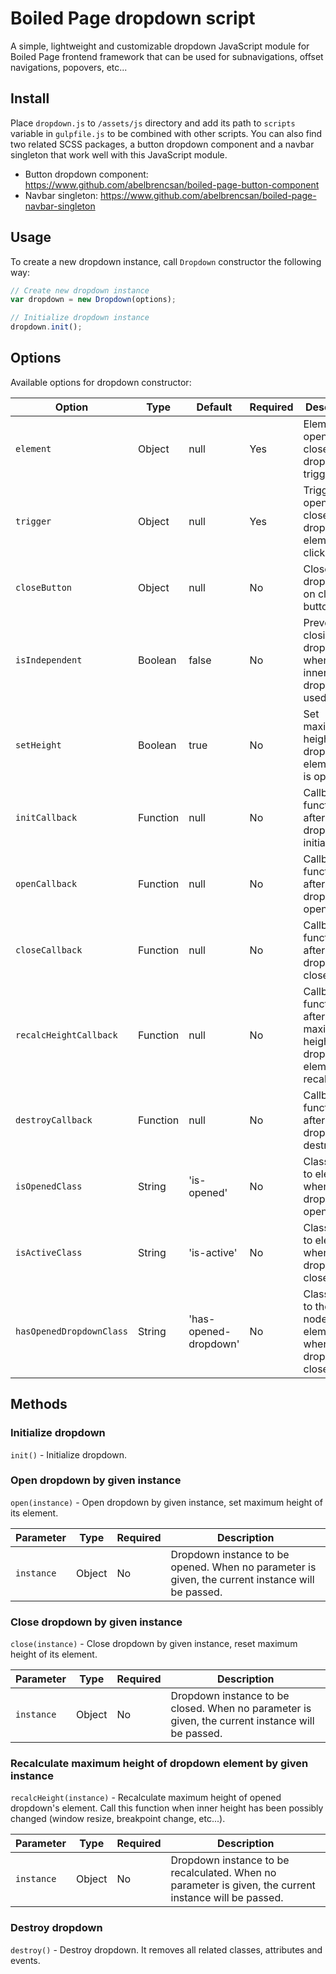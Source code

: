 # Boiled Page dropdown script

A simple, lightweight and customizable dropdown JavaScript module for Boiled Page frontend framework that can be used for subnavigations, offset navigations, popovers, etc...

## Install

Place `dropdown.js` to `/assets/js` directory and add its path to `scripts` variable in `gulpfile.js` to be combined with other scripts. You can also find two related SCSS packages, a button dropdown component and a navbar singleton that work well with this JavaScript module.

- Button dropdown component: <https://www.github.com/abelbrencsan/boiled-page-button-component>
- Navbar singleton: <https://www.github.com/abelbrencsan/boiled-page-navbar-singleton>

## Usage

To create a new dropdown instance, call `Dropdown` constructor the following way:

```js
// Create new dropdown instance
var dropdown = new Dropdown(options);

// Initialize dropdown instance
dropdown.init();
```

## Options

Available options for dropdown constructor:

Option| Type | Default | Required | Description
------|------|---------|----------|------------
`element` | Object | null | Yes | Element is opened and closed on dropdown's trigger click.
`trigger` | Object | null | Yes | Trigger opens and closes dropdown's element on click.
`closeButton` | Object | null | No | Close dropdown on close button click.
`isIndependent` | Boolean | false | No | Prevent closing dropdown when an inner dropdown is used.
`setHeight` | Boolean | true | No | Set maximum height of dropdown's element if it is opened.
`initCallback` | Function | null | No | Callback function after dropdown is initialized.
`openCallback` | Function | null | No | Callback function after dropdown is opened.
`closeCallback` | Function | null | No | Callback function after dropdown is closed.
`recalcHeightCallback` | Function | null | No | Callback function after maximum height of dropdown's element is recalculated.
`destroyCallback` | Function | null | No | Callback function after dropdown is destroyed.
`isOpenedClass` | String | 'is-opened' | No | Class added to element when dropdown is opened.
`isActiveClass` | String | 'is-active' | No | Class added to element when dropdown is closed.
`hasOpenedDropdownClass` | String | 'has-opened-dropdown' | No | Class added to the parent node of element when dropdown is closed.

## Methods

### Initialize dropdown

`init()` - Initialize dropdown.

### Open dropdown by given instance

`open(instance)` - Open dropdown by given instance, set maximum height of its element.

Parameter | Type | Required | Description
----------|------|----------|------------
`instance` | Object | No | Dropdown instance to be opened. When no parameter is given, the current instance will be passed.

### Close dropdown by given instance

`close(instance)` - Close dropdown by given instance, reset maximum height of its element.

Parameter | Type | Required | Description
----------|------|----------|------------
`instance` | Object | No | Dropdown instance to be closed. When no parameter is given, the current instance will be passed.

### Recalculate maximum height of dropdown element by given instance

`recalcHeight(instance)` - Recalculate maximum height of opened dropdown's element. Call this function when inner height has been possibly changed (window resize, breakpoint change, etc...).

Parameter | Type | Required | Description
----------|------|----------|------------
`instance` | Object | No | Dropdown instance to be recalculated. When no parameter is given, the current instance will be passed.

### Destroy dropdown

`destroy()` - Destroy dropdown. It removes all related classes, attributes and events.

